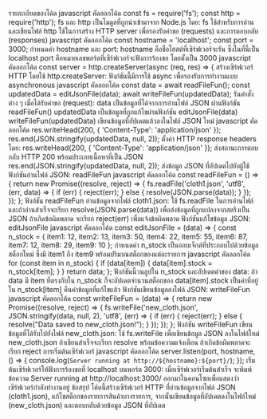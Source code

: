 รายละเอียดของโค้ด
javascript
คัดลอกโค้ด
const fs = require('fs');
const http = require('http');
fs และ http เป็นโมดูลที่ถูกนำเข้ามาจาก Node.js โดย:
fs ใช้สำหรับการอ่านและเขียนไฟล์
http ใช้ในการสร้าง HTTP server เพื่อรองรับคำขอ (requests) และการตอบกลับ (responses)
javascript
คัดลอกโค้ด
const hostname = 'localhost';
const port = 3000;
กำหนดค่า hostname และ port:
hostname คือชื่อโฮสต์ที่เซิร์ฟเวอร์จะรัน ซึ่งในที่นี้เป็น localhost
port คือหมายเลขพอร์ตที่เซิร์ฟเวอร์จะฟังการร้องขอ โดยตั้งเป็น 3000
javascript
คัดลอกโค้ด
const server = http.createServer(async (req, res) => {
สร้างเซิร์ฟเวอร์ HTTP โดยใช้ http.createServer:
ฟังก์ชันนี้มีการใช้ async เพื่อรองรับการทำงานแบบ asynchronous
javascript
คัดลอกโค้ด
    const data = await readFileFun();
    const updatedData = editJsonFile(data);
    await writeFileFun(updatedData);
รันคำสั่งต่าง ๆ เมื่อได้รับคำขอ (request):
data เป็นข้อมูลที่ได้จากการอ่านไฟล์ JSON ผ่านฟังก์ชัน readFileFun()
updatedData เป็นข้อมูลที่ถูกแก้ไขผ่านฟังก์ชัน editJsonFile(data)
writeFileFun(updatedData) เขียนข้อมูลที่อัปเดตแล้วลงในไฟล์ JSON ใหม่
javascript
คัดลอกโค้ด
    res.writeHead(200, { 'Content-Type': 'application/json' });
    res.end(JSON.stringify(updatedData, null, 2));
ตั้งค่า HTTP response headers โดย:
res.writeHead(200, { 'Content-Type': 'application/json' }); ส่งสถานะการตอบกลับ HTTP 200 พร้อมประเภทเนื้อหาที่เป็น JSON
res.end(JSON.stringify(updatedData, null, 2)); ส่งข้อมูล JSON ที่อัปเดตไปยังผู้ใช้
ฟังก์ชันอ่านไฟล์ JSON: readFileFun
javascript
คัดลอกโค้ด
const readFileFun = () => {
    return new Promise((resolve, reject) => {
        fs.readFile('cloth1.json', 'utf8', (err, data) => {
            if (err) {
                reject(err);
            } else {
                resolve(JSON.parse(data));
            }
        });
    });
};
ฟังก์ชัน readFileFun อ่านข้อมูลจากไฟล์ cloth1.json:
ใช้ fs.readFile ในการอ่านไฟล์ และถ้าอ่านสำเร็จจะเรียก resolve(JSON.parse(data)) เพื่อส่งข้อมูลที่ถูกแปลงจากสตริงเป็น JSON
ถ้าเกิดข้อผิดพลาด จะเรียก reject(err) เพื่อแจ้งข้อผิดพลาด
ฟังก์ชันแก้ไขข้อมูล JSON: editJsonFile
javascript
คัดลอกโค้ด
const editJsonFile = (data) => {
    const n_stock = {
        item1: 12,
        item2: 13,
        item3: 50,
        item4: 22,
        item5: 55,
        item6: 87,
        item7: 12,
        item8: 29,
        item9: 10
    };
กำหนดค่า n_stock เป็นออบเจ็กต์ที่ประกอบไปด้วยข้อมูลสต็อกใหม่ ซึ่งมี item1 ถึง item9 พร้อมปริมาณสต็อกของแต่ละรายการ
javascript
คัดลอกโค้ด
    for (const item in n_stock) {
        if (data[item]) {
            data[item].stock = n_stock[item]; 
        }
    }
    return data;
};
ฟังก์ชันนี้วนลูปใน n_stock และอัปเดตค่าของ data:
ถ้า data มี item ที่ตรงกับใน n_stock ก็จะอัปเดตจำนวนสต็อกของ data[item].stock เป็นค่าที่อยู่ใน n_stock[item]
คืนค่าข้อมูลที่แก้ไขแล้ว
ฟังก์ชันเขียนข้อมูลลงไฟล์ JSON: writeFileFun
javascript
คัดลอกโค้ด
const writeFileFun = (data) => {
    return new Promise((resolve, reject) => {
        fs.writeFile('new_cloth.json', JSON.stringify(data, null, 2), 'utf8', (err) => {
            if (err) {
                reject(err);
            } else {
                resolve("Data saved to new_cloth.json!");
            }
        });
    });
};
ฟังก์ชัน writeFileFun เขียนข้อมูลที่ได้รับไปยังไฟล์ new_cloth.json:
ใช้ fs.writeFile เพื่อเขียนข้อมูล JSON ลงในไฟล์ใหม่ new_cloth.json
ถ้าเขียนสำเร็จจะเรียก resolve พร้อมข้อความแจ้งเตือน ถ้าเกิดข้อผิดพลาดจะเรียก reject
การเริ่มต้นเซิร์ฟเวอร์
javascript
คัดลอกโค้ด
server.listen(port, hostname, () => {
    console.log(`Server running at http://${hostname}:${port}/`);
});
เริ่มต้นเซิร์ฟเวอร์ให้ฟังการร้องขอที่ localhost บนพอร์ต 3000:
เมื่อเซิร์ฟเวอร์เริ่มต้นสำเร็จ จะพิมพ์ข้อความ Server running at http://localhost:3000/ ออกมาในคอนโซลเพื่อแสดงว่าเซิร์ฟเวอร์กำลังทำงานอยู่
ข้อสรุป
โค้ดนี้สร้างเซิร์ฟเวอร์ HTTP ที่อ่านข้อมูลจากไฟล์ JSON (cloth1.json), แก้ไขสต็อกของรายการสินค้าบางรายการ, จากนั้นเขียนข้อมูลที่อัปเดตลงในไฟล์ใหม่ (new_cloth.json) และตอบกลับด้วยข้อมูล JSON ที่อัปเดต
